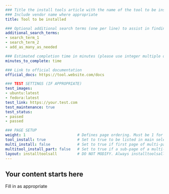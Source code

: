 ```yaml
---
### Title the install tools article with the name of the tool to be installed
### Include vendor name where appropriate
title: Tool to be installed

### Optional additional search terms (one per line) to assist in finding the article
additional_search_terms:
- search_term_1
- search_term_2
- add_as_many_as_needed

### Estimated completion time in minutes (please use integer multiple of 5)
minutes_to_complete: time

### Link to official documentation
official_docs: https://tool.website.com/docs

### TEST SETTINGS (IF APPROPRIATE)
test_images:
- ubuntu:latest
- fedora:latest
test_link: https://your.test.com
test_maintenance: true
test_status:
- passed
- passed

### PAGE SETUP
weight: 1                       # Defines page ordering. Must be 1 for first (or only) page.
tool_install: true              # Set to true to be listed in main selection page, else false
multi_install: false            # Set to true if first page of multi-page article, else false
multitool_install_part: false   # Set to true if a sub-page of a multi-page article, else false
layout: installtoolsall         # DO NOT MODIFY. Always installtoolsall for tool install articles
---
```

## Your content starts here

Fill in as appropriate
